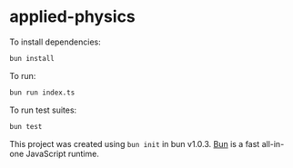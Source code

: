 # applied-physics

To install dependencies:

```bash
bun install
```

To run:

```bash
bun run index.ts
```

To run test suites:

```bash
bun test
```

This project was created using `bun init` in bun v1.0.3. [Bun](https://bun.sh) is a fast all-in-one JavaScript runtime.
